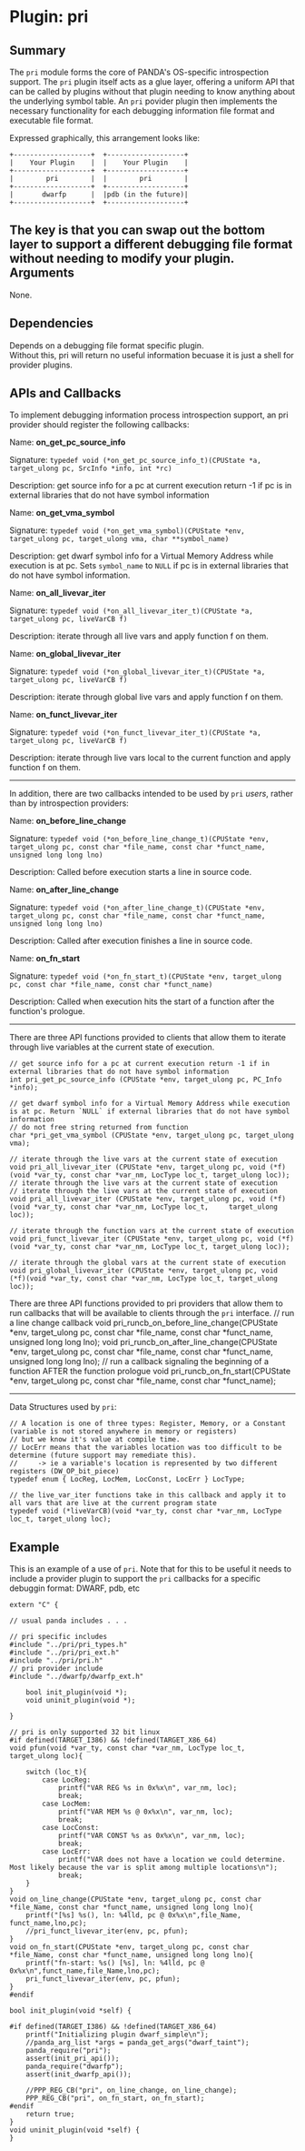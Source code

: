 Plugin: pri
===========

Summary
-------

The `pri` module forms the core of PANDA's OS-specific introspection support. The `pri` plugin itself acts as a glue layer, offering a uniform API that can be called by plugins without that plugin needing to know anything about the underlying symbol table. An `pri` povider plugin then implements the necessary functionality for each debugging information file format and executable file format.

Expressed graphically, this arrangement looks like:

    +-------------------+  +-------------------+
    |    Your Plugin    |  |    Your Plugin    |
    +-------------------+  +-------------------+
    |        pri        |  |        pri        |
    +-------------------+  +-------------------+
    |       dwarfp      |  |pdb (in the future)|
    +-------------------+  +-------------------+

The key is that you can swap out the bottom layer to support a different debugging file format without needing to modify your plugin.
Arguments
---------

None.

Dependencies
------------
Depends on a debugging file format specific plugin.  
Without this, pri will return no useful information becuase it is just a shell for provider plugins. 

APIs and Callbacks
------------------
To implement debugging information process introspection support, an pri provider should register the following callbacks:

Name: **on_get_pc_source_info**

Signature: `typedef void (*on_get_pc_source_info_t)(CPUState *a, target_ulong pc, SrcInfo *info, int *rc)`

Description: get source info for a pc at current execution return -1 if pc is in external libraries that do not have symbol information

Name: **on_get_vma_symbol**

Signature: `typedef void (*on_get_vma_symbol)(CPUState *env, target_ulong pc, target_ulong vma, char **symbol_name)`

Description: get dwarf symbol info for a Virtual Memory Address while execution is at pc. Sets `symbol_name` to  `NULL` if pc is in external libraries that do not have symbol information.

Name: **on_all_livevar_iter**

Signature: `typedef void (*on_all_livevar_iter_t)(CPUState *a, target_ulong pc, liveVarCB f)`

Description: iterate through all live vars and apply function f on them.

Name: **on_global_livevar_iter**

Signature: `typedef void (*on_global_livevar_iter_t)(CPUState *a, target_ulong pc, liveVarCB f)`

Description: iterate through global live vars and apply function f on them.

Name: **on_funct_livevar_iter**

Signature: `typedef void (*on_funct_livevar_iter_t)(CPUState *a, target_ulong pc, liveVarCB f)`

Description: iterate through live vars local to the current function and apply function f on them.

---------------

In addition, there are two callbacks intended to be used by `pri` *users*, rather than by introspection providers:

Name: **on_before_line_change**

Signature: `typedef void (*on_before_line_change_t)(CPUState *env, target_ulong pc, const char *file_name, const char *funct_name, unsigned long long lno)`

Description: Called before execution starts a line in source code.

Name: **on_after_line_change**

Signature: `typedef void (*on_after_line_change_t)(CPUState *env, target_ulong pc, const char *file_name, const char *funct_name, unsigned long long lno)`

Description: Called after execution finishes a line in source code.

Name: **on_fn_start**

Signature: `typedef void (*on_fn_start_t)(CPUState *env, target_ulong pc, const char *file_name, const char *funct_name)`

Description: Called when execution hits the start of a function after the function's prologue.

---------------

There are three API functions provided to clients that allow them to iterate through live variables at the current state of execution.

    // get source info for a pc at current execution return -1 if in external libraries that do not have symbol information
    int pri_get_pc_source_info (CPUState *env, target_ulong pc, PC_Info *info);
    
    // get dwarf symbol info for a Virtual Memory Address while execution is at pc. Return `NULL` if external libraries that do not have symbol information
    // do not free string returned from function
    char *pri_get_vma_symbol (CPUState *env, target_ulong pc, target_ulong vma);

    // iterate through the live vars at the current state of execution
    void pri_all_livevar_iter (CPUState *env, target_ulong pc, void (*f)(void *var_ty, const char *var_nm, LocType loc_t, target_ulong loc));
    // iterate through the live vars at the current state of execution
    // iterate through the live vars at the current state of execution
    void pri_all_livevar_iter (CPUState *env, target_ulong pc, void (*f)(void *var_ty, const char *var_nm, LocType loc_t,     target_ulong loc));

    // iterate through the function vars at the current state of execution
    void pri_funct_livevar_iter (CPUState *env, target_ulong pc, void (*f)(void *var_ty, const char *var_nm, LocType loc_t, target_ulong loc));
    
    // iterate through the global vars at the current state of execution
    void pri_global_livevar_iter (CPUState *env, target_ulong pc, void (*f)(void *var_ty, const char *var_nm, LocType loc_t, target_ulong loc));
    
There are three API functions provided to pri providers that allow them to run callbacks that will be available to clients through the `pri` interface.
    // run a line change callback
    void pri_runcb_on_before_line_change(CPUState *env, target_ulong pc, const char *file_name, const char *funct_name, unsigned long long lno);
    void pri_runcb_on_after_line_change(CPUState *env, target_ulong pc, const char *file_name, const char *funct_name, unsigned long long lno);
    // run a callback signaling the beginning of a function AFTER the function prologue
    void pri_runcb_on_fn_start(CPUState *env, target_ulong pc, const char *file_name, const char *funct_name);

---------------

Data Structures used by `pri`:
    
    // A location is one of three types: Register, Memory, or a Constant (variable is not stored anywhere in memory or registers)
    // but we know it's value at compile time.
    // LocErr means that the variables location was too difficult to be determine (future support may remediate this).
    //     -> ie a variable's location is represented by two different registers (DW_OP_bit_piece)
    typedef enum { LocReg, LocMem, LocConst, LocErr } LocType;
    
    // the live_var_iter functions take in this callback and apply it to all vars that are live at the current program state
    typedef void (*liveVarCB)(void *var_ty, const char *var_nm, LocType loc_t, target_ulong loc);


Example
-------
This is an example of a use of `pri`.  Note that for this to be useful it needs to include a provider plugin to support the `pri` callbacks for a specific debuggin format: DWARF, pdb, etc

    extern "C" {
    
    // usual panda includes . . .    
    
    // pri specific includes
    #include "../pri/pri_types.h"
    #include "../pri/pri_ext.h"
    #include "../pri/pri.h"
    // pri provider include
    #include "../dwarfp/dwarfp_ext.h"
        
        bool init_plugin(void *);
        void uninit_plugin(void *);
        
    }
    
    // pri is only supported 32 bit linux
    #if defined(TARGET_I386) && !defined(TARGET_X86_64)
    void pfun(void *var_ty, const char *var_nm, LocType loc_t, target_ulong loc){
        
        switch (loc_t){
            case LocReg:
                printf("VAR REG %s in 0x%x\n", var_nm, loc);
                break;
            case LocMem:
                printf("VAR MEM %s @ 0x%x\n", var_nm, loc);
                break;
            case LocConst:
                printf("VAR CONST %s as 0x%x\n", var_nm, loc);
                break;
            case LocErr:
                printf("VAR does not have a location we could determine. Most likely because the var is split among multiple locations\n");
                break;
        }
    }
    void on_line_change(CPUState *env, target_ulong pc, const char *file_Name, const char *funct_name, unsigned long long lno){
        printf("[%s] %s(), ln: %4lld, pc @ 0x%x\n",file_Name, funct_name,lno,pc);
        //pri_funct_livevar_iter(env, pc, pfun);
    }
    void on_fn_start(CPUState *env, target_ulong pc, const char *file_Name, const char *funct_name, unsigned long long lno){
        printf("fn-start: %s() [%s], ln: %4lld, pc @ 0x%x\n",funct_name,file_Name,lno,pc);
        pri_funct_livevar_iter(env, pc, pfun);
    }
    #endif
    
    bool init_plugin(void *self) {
    
    #if defined(TARGET_I386) && !defined(TARGET_X86_64)
        printf("Initializing plugin dwarf_simple\n");
        //panda_arg_list *args = panda_get_args("dwarf_taint");
        panda_require("pri");
        assert(init_pri_api());
        panda_require("dwarfp");
        assert(init_dwarfp_api());
        
        //PPP_REG_CB("pri", on_line_change, on_line_change);
        PPP_REG_CB("pri", on_fn_start, on_fn_start);
    #endif
        return true;
    }
    void uninit_plugin(void *self) {
    }

